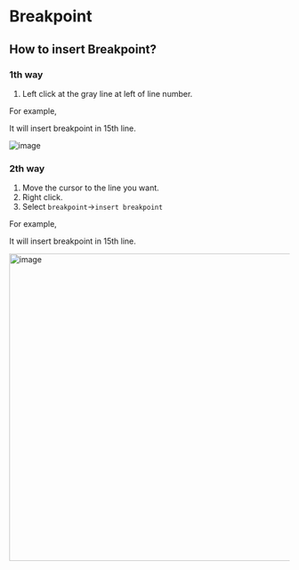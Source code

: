 # Breakpoint
## How to insert Breakpoint?
### 1th way
1. Left click at the gray line at left of line number.

For example, 

It will insert breakpoint in 15th line.

![image](https://github.com/user-attachments/assets/ea9ca27b-507d-4f5c-8908-3baec02178b9)

### 2th way
1. Move the cursor to the line you want.
2. Right click.
3. Select `breakpoint`->`insert breakpoint`

For example, 

It will insert breakpoint in 15th line.

<img width="553" alt="image" src="https://github.com/user-attachments/assets/040f21e7-da2f-451e-9e1c-adc2a0a9c06c" />

